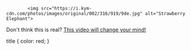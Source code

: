 <html lang="en">
<head>
    <meta charset="UTF-8">
            </head>

<body>
<title>
                DO YOU THINK THIS IS REAL!?!?
            </title>

            <img src="https://i.kym-cdn.com/photos/images/original/002/316/919/9de.jpg" alt="Strawberry Elephant">


<p>
Don't think this is real? <a href="https://www.youtube.com/shorts/MbKf_f0VkHE">This video will change your mind!</a>
</p>

</body>

title {
    color: red;
}